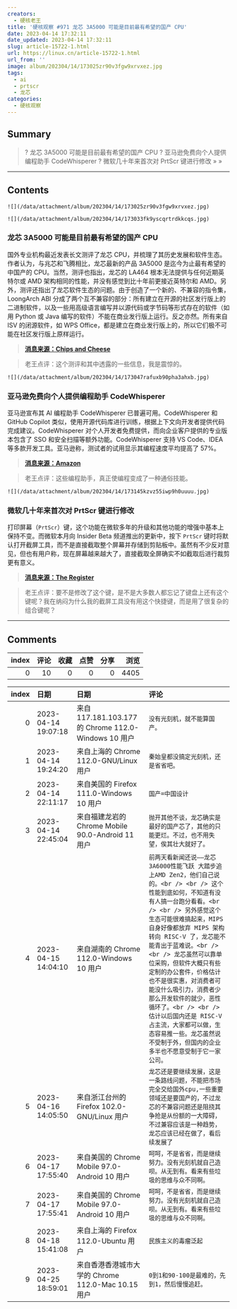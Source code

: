 ```yaml
---
creators:
  - 硬核老王
title: '硬核观察 #971 龙芯 3A5000 可能是目前最有希望的国产 CPU'
date: 2023-04-14 17:32:11
date_updated: 2023-04-14 17:32:11
slug: article-15722-1.html
url: https://linux.cn/article-15722-1.html
url_from: ''
image: album/202304/14/173025zr90v3fgw9xrvxez.jpg
tags:
  - ai
  - prtscr
  - 龙芯
categories:
  - 硬核观察
---
```


## Summary

> ? 龙芯 3A5000 可能是目前最有希望的国产 CPU
> ? 亚马逊免费向个人提供编程助手 CodeWhisperer
> ? 微软几十年来首次对 PrtScr 键进行修改
> » 
> »

***

<!-- more -->

## Contents

`![](/data/attachment/album/202304/14/173025zr90v3fgw9xrvxez.jpg)`

`![](/data/attachment/album/202304/14/173033fk9yscqrtrdkkcqs.jpg)`

### 龙芯 3A5000 可能是目前最有希望的国产 CPU

国外专业机构最近发表长文测评了龙芯 CPU，并梳理了其历史发展和软件生态。作者认为，与兆芯和飞腾相比，龙芯最新的产品 3A5000 是迄今为止最有希望的中国产的 CPU。当然，测评也指出，龙芯的 LA464 根本无法提供与任何近期英特尔或 AMD 架构相同的性能，并没有感觉到比十年前更接近英特尔和 AMD。另外，测评还指出了龙芯软件生态的问题。由于创造了一个新的、不兼容的指令集，LoongArch ABI 分成了两个互不兼容的部分：所有建立在开源的社区发行版上的二进制软件，以及一些用高级语言编写并以源代码或字节码等形式存在的软件（如用 Python 或 Java 编写的软件）不能在商业发行版上运行。反之亦然。所有来自 ISV 的闭源软件，如 WPS Office，都是建立在商业发行版上的，所以它们极不可能在社区发行版上原样运行。

> 
> **[消息来源：Chips and Cheese](https://chipsandcheese.com/2023/04/09/loongsons-3a5000-chinas-best-shot/)**
> 
> 
> 

> 
> 老王点评：这个测评和其中透露的一些信息，我是震惊的。
> 
> 
> 

`![](/data/attachment/album/202304/14/173047rafuxb90pha3ahxb.jpg)`

### 亚马逊免费向个人提供编程助手 CodeWhisperer

亚马逊宣布其 AI 编程助手 CodeWhisperer 已普遍可用。CodeWhisperer 和 GitHub Copilot 类似，使用开源代码库进行训练，根据上下文向开发者提供代码完成建议。CodeWhisperer 对个人开发者免费提供，而向企业客户提供的专业版本包含了 SSO 和安全扫描等额外功能。CodeWhisperer 支持 VS Code、IDEA 等多款开发工具。亚马逊称，测试者的试用显示其编程速度平均提高了 57%。

> 
> **[消息来源：Amazon](https://aws.amazon.com/cn/blogs/aws/amazon-codewhisperer-free-for-individual-use-is-now-generally-available/)**
> 
> 
> 

> 
> 老王点评：这些编程助手，真正使编程变成了一种通俗技能。
> 
> 
> 

`![](/data/attachment/album/202304/14/173145kzvz55iwp9h0uuuu.jpg)`

### 微软几十年来首次对 PrtScr 键进行修改

打印屏幕（`PrtScr`）键，这个功能在微软多年的升级和其他功能的增强中基本上保持不变。而微软本月向 Insider Beta 频道推出的更新中，按下 `PrtScr` 键时将默认打开截屏工具，而不是直接截取整个屏幕并存储到剪贴板中。虽然有不少反对意见，但也有用户称，现在屏幕越来越大了，直接截取全屏确实不如截取后进行裁剪更有意义。

> 
> **[消息来源：The Register](https://www.theregister.com/2023/04/13/microsoft_snipping_tool_default/)**
> 
> 
> 

> 
> 老王点评：要不是修改了这个键，是不是大多数人都忘记了键盘上还有这个键呢？我在纳闷为什么我的截屏工具没有用这个快捷键，而是用了很复杂的组合键呢？
> 
> 
>

***

## Comments


|   index |   评论 |   收藏 |   点赞 |   分享 |   浏览 |
|--------:|-------:|-------:|-------:|-------:|-------:|
|       0 |     10 |      0 |      0 |      0 |   4405 |

|   index | 日期                | 日期                                               | 评论                                                                                                                                                                                                                                                                                                                                                                                                                                                                                                                                                                 |
|--------:|:--------------------|:---------------------------------------------------|:---------------------------------------------------------------------------------------------------------------------------------------------------------------------------------------------------------------------------------------------------------------------------------------------------------------------------------------------------------------------------------------------------------------------------------------------------------------------------------------------------------------------------------------------------------------------|
|       0 | 2023-04-14 19:07:18 | 来自117.181.103.177的 Chrome 112.0-Windows 10 用户 | `没有光刻机，就不能算国产。`                                                                                                                                                                                                                                                                                                                                                                                                                                                                                                                                         |
|       1 | 2023-04-14 19:24:20 | 来自上海的 Chrome 112.0-GNU/Linux 用户             | `秦始皇都没搞定光刻机，还是省省吧。`                                                                                                                                                                                                                                                                                                                                                                                                                                                                                                                                 |
|       2 | 2023-04-14 22:11:17 | 来自美国的 Firefox 111.0-Windows 10 用户           | `国产=中国设计`                                                                                                                                                                                                                                                                                                                                                                                                                                                                                                                                                      |
|       3 | 2023-04-14 22:45:04 | 来自福建龙岩的 Chrome Mobile 90.0-Android 11 用户  | `抛开其他不谈，龙芯确实是最好的国产芯了，其他的只能更烂。不过，也不用失望，俟其壮大就好了。`                                                                                                                                                                                                                                                                                                                                                                                                                                                                         |
|       4 | 2023-04-15 14:04:10 | 来自湖南的 Chrome 112.0-Windows 10 用户            | `前两天看新闻还说——龙芯3A6000性能飞跃 大踏步追上AMD Zen2，他们自己说的。<br /> <br /> 这个性能到底如何，不知道有没有人搞一台跑分看看。<br /> <br /> 另外感觉这个生态可能很难搞起来，MIPS 自身好像都放弃 MIPS 架构转向 RISC-V 了，龙芯能不能青出于蓝难说。<br /> <br /> 龙芯虽然可以靠单位采购，但软件大概只有些定制的办公套件，价格估计也不是很实惠，对消费者可能没什么吸引力，消费者少那么开发软件的就少，恶性循环了。<br /> <br /> 估计以后国内还是 RISC-V 占主流，大家都可以做，生态容易推一些。龙芯虽然说不受制于外，但国内的企业多半也不愿意受制于它一家公司。` |
|       5 | 2023-04-16 14:05:50 | 来自浙江台州的 Firefox 102.0-GNU/Linux 用户        | `龙芯还是要继续发展，这是一条路线问题，不能把市场完全交给国外cpu,一些重要领域还是要国产的，不过龙芯的不兼容问题还是阻挠其争抢是从份额的一大障碍，不过兼容应该是一种趋势，龙芯应该已经在做了，看后续发展了`                                                                                                                                                                                                                                                                                                                                                           |
|       6 | 2023-04-17 17:55:40 | 来自美国的 Chrome Mobile 97.0-Android 10 用户      | `呵呵，不是省省，而是继续努力。没有光刻机就自己造呗。从无到有。看来有些垃圾的思维与众不同啊。`                                                                                                                                                                                                                                                                                                                                                                                                                                                                       |
|       7 | 2023-04-17 17:55:41 | 来自美国的 Chrome Mobile 97.0-Android 10 用户      | `呵呵，不是省省，而是继续努力。没有光刻机就自己造呗。从无到有。看来有些垃圾的思维与众不同啊。`                                                                                                                                                                                                                                                                                                                                                                                                                                                                       |
|       8 | 2023-04-18 15:41:08 | 来自上海的 Firefox 112.0-Ubuntu 用户               | `民族主义的毒瘤泛起`                                                                                                                                                                                                                                                                                                                                                                                                                                                                                                                                                 |
|       9 | 2023-04-25 18:59:01 | 来自香港香港城市大学的 Chrome 112.0-Mac 10.15 用户 | `0到1和90-100是最难的，先到1，然后慢慢追赶。`                                                                                                                                                                                                                                                                                                                                                                                                                                                                                                                        |
